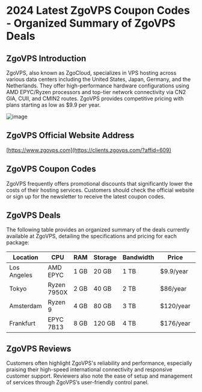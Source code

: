 # 2024 Latest ZgoVPS Coupon Codes - Organized Summary of ZgoVPS Deals

## ZgoVPS Introduction

ZgoVPS, also known as ZgoCloud, specializes in VPS hosting across various data centers including the United States, Japan, Germany, and the Netherlands. They offer high-performance hardware configurations using AMD EPYC/Ryzen processors and top-tier network connectivity via CN2 GIA, CUII, and CMIN2 routes. ZgoVPS provides competitive pricing with plans starting as low as $9.9 per year.

![image](https://github.com/fliddexarhn/ZgoVPS/assets/167674665/6ca24b8a-88b4-408e-ba56-45b9f919d3d1)

## ZgoVPS Official Website Address

[https://www.zgovps.com](https://clients.zgovps.com/?affid=609)

## ZgoVPS Coupon Codes

ZgoVPS frequently offers promotional discounts that significantly lower the costs of their hosting services. Customers should check the official website or sign up for the newsletter to receive the latest coupon codes.

## ZgoVPS Deals

The following table provides an organized summary of the deals currently available at ZgoVPS, detailing the specifications and pricing for each package:

| Location       | CPU        | RAM  | Storage | Bandwidth | Price     | Link                                       |
|----------------|------------|------|---------|-----------|-----------|--------------------------------------------|
| Los Angeles    | AMD EPYC   | 1 GB | 20 GB   | 1 TB      | $9.9/year | [Purchase](https://clients.zgovps.com/?cmd=cart&action=add&affid=609&id=92) |
| Tokyo          | Ryzen 7950X| 2 GB | 40 GB   | 2 TB      | $86/year  | [Purchase](https://clients.zgovps.com/?cmd=cart&action=add&affid=609&id=61) |
| Amsterdam      | Ryzen 9    | 4 GB | 80 GB   | 3 TB      | $120/year | [Purchase](https://clients.zgovps.com/?cmd=cart&action=add&affid=609&id=72) |
| Frankfurt      | EPYC 7B13  | 8 GB | 120 GB  | 4 TB      | $176/year | [Purchase](https://clients.zgovps.com/?cmd=cart&action=add&affid=609&id=74) |

## ZgoVPS Reviews

Customers often highlight ZgoVPS's reliability and performance, especially praising their high-speed international connectivity and responsive customer support. Reviewers also note the ease of setup and management of services through ZgoVPS’s user-friendly control panel.
